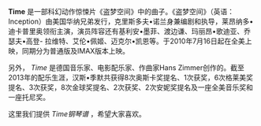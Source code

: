 

**Time**
是一部科幻动作惊悚片《盗梦空间》中的曲子。《盗梦空间》（英语：Inception）由美国华纳兄弟发行，克里斯多夫•诺兰身兼编剧和执导，莱昂纳多•迪卡普里奥领衔主演，演员阵容还有基利安•墨菲、渡边谦、玛丽昂•歌迪亚、乔瑟夫•高登-
拉维特、艾伦•佩姬、迈克尔•凯恩等。于2010年7月16日起在全美上映，同期分为普通版及IMAX版本上映。

  
另外， _Time_ 是德国音乐家、电影配乐家、作曲家Hans
Zimmer创作的。截至2013年的配乐生涯，汉斯•季默共获得8次奥斯卡奖提名、1次获奖，6次格莱美奖提名、3次获奖，8次金球奖提名、2次获奖、2次安妮奖提名及一座全美音乐奖和一座托尼奖。

  
这里我们提供 _Time钢琴谱_ ，希望大家喜欢。

